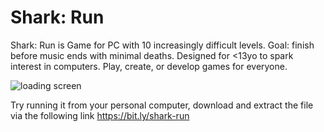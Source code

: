 # Shark: Run
Shark: Run is Game for PC with 10 increasingly difficult levels. Goal: finish before music ends with minimal deaths. Designed for &lt;13yo to spark interest in computers. Play, create, or develop games for everyone.

![loading screen](https://github.com/ppatriciasy/shark-run/assets/90816223/86e82970-3d8a-438c-8132-163186fa7388)

Try running it from your personal computer, download and extract the file via the following link https://bit.ly/shark-run
